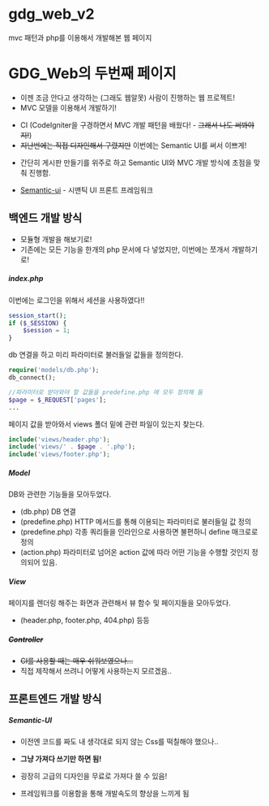# gdg_web_v2
mvc 패턴과 php를 이용해서 개발해본 웹 페이지
# GDG_Web의 두번째 페이지

 - 이젠 조금 안다고 생각하는 (그래도 웹알못) 사람이 진행하는 웹 프로젝트!
 - MVC 모델을 이용해서 개발하기!
* CI (CodeIgniter을 구경하면서 MVC 개발 패턴을 배웠다! - ~~그래서 나도 써봐야지!~~)
* ~~지난번에는 직접 디자인해서 구렸지만~~ 이번에는 Semantic UI를 써서 이쁘게!
 - 간단히 게시판 만들기를 위주로 하고 Semantic UI와 MVC 개발 방식에 초점을 맞춰 진행함.
* [Semantic-ui] - 시맨틱 UI 프론트 프레임워크

## 백엔드 개발 방식

- 모듈형 개발을 해보기로!
- 기존에는 모든 기능을 한개의 php 문서에 다 넣었지만, 이번에는 쪼개서 개발하기로!
##### index.php
이번에는 로그인을 위해서 세션을 사용하였다!!
```php
session_start();
if ($_SESSION) {
    $session = 1;
}
```
db 연결을 하고 미리 파라미터로 불러들일 값들을 정의한다.
```php
require('models/db.php');
db_connect();

//파라미터로 받아와야 할 값들을 predefine.php 에 모두 정의해 둠
$page = $_REQUEST['pages'];
...
```
페이지 값을 받아와서 views 폴더 밑에 관련 파일이 있는지 찾는다.
```php
include('views/header.php');
include('views/' . $page . '.php');
include('views/footer.php');
```
##### Model 
DB와 관련한 기능들을 모아두었다.
 - (db.php) DB 연결
 - (predefine.php) HTTP 메서드를 통해 이용되는 파라미터로 불러들일 값 정의
 - (predefine.php) 각종 쿼리들을 인라인으로 사용하면 불편하니 define 매크로로 정의
 - (action.php) 파라미터로 넘어온 action 값에 따라 어떤 기능을 수행할 것인지 정의되어 있음.
 
##### View
페이지를 렌더링 해주는 화면과 관련해서 뷰 함수 및 페이지들을 모아두었다.
- (header.php, footer.php, 404.php) 등등


##### ~~Controller~~
- ~~CI를 사용할 때는 매우 쉬워보였으나...~~
- 직접 제작해서 쓰려니 어떻게 사용하는지 모르겠음..


## 프론트엔드 개발 방식
##### Semantic-UI
 - 이전엔 코드를 짜도 내 생각대로 되지 않는 Css를 떡칠해야 했으나..
 - **그냥 가져다 쓰기만 하면 됨!**
 - 굉장히 고급의 디자인을 무료로 가져다 쓸 수 있음!
 - 프레임워크를 이용함을 통해 개발속도의 향상을 느끼게 됨

   [Semantic-ui]: <http://semantic-ui.com/>
